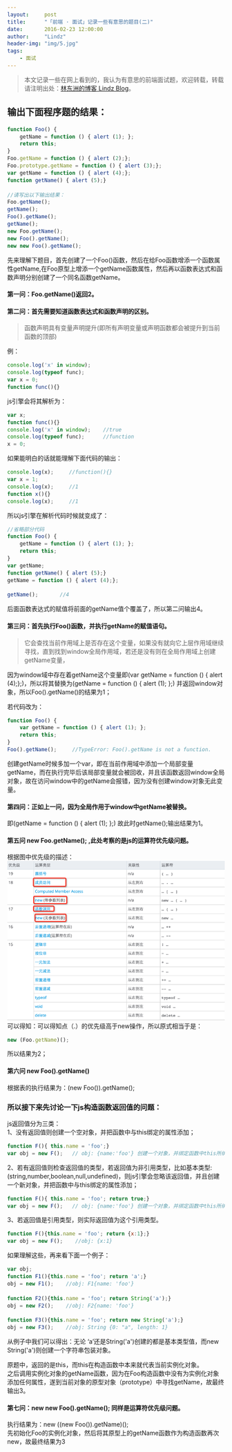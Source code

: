 ```yaml
---
layout:     post
title:      "「前端 · 面试」记录一些有意思的题目(二)"
date:       2016-02-23 12:00:00
author:     "Lindz"
header-img: "img/5.jpg"
tags:
    - 面试
---
```


> 本文记录一些在网上看到的，我认为有意思的前端面试题，欢迎转载，转载请注明出处：[林东洲的博客 Lindz Blog](http://www.happylindz.com)。


## 输出下面程序题的结果：

```javascript
function Foo() {
    getName = function () { alert (1); };
    return this;
}
Foo.getName = function () { alert (2);};
Foo.prototype.getName = function () { alert (3);};
var getName = function () { alert (4);};
function getName() { alert (5);}

//请写出以下输出结果：
Foo.getName();
getName();
Foo().getName();
getName();
new Foo.getName();
new Foo().getName();
new new Foo().getName();
```

先来理解下题目，首先创建了一个Foo()函数，然后在给Foo函数增添一个函数属性getName,在Foo原型上增添一个getName函数属性，然后再以函数表达式和函数声明分别创建了一个同名函数getName。  

#### 第一问：Foo.getName()返回2。  

#### 第二问：首先需要知道函数表达式和函数声明的区别。

> 函数声明具有变量声明提升(即所有声明变量或声明函数都会被提升到当前函数的顶部)

例：

```javascript	
console.log('x' in window);
console.log(typeof func);
var x = 0;
function func(){}
```
js引擎会将其解析为：

```javascript
var x;
function func(){}
console.log('x' in window);    //true
console.log(typeof func);      //function
x = 0;
```
如果能明白的话就能理解下面代码的输出： 

```javascript
console.log(x);     //function(){}
var x = 1;          
console.log(x);     //1
function x(){}
console.log(x);     //1
```
所以js引擎在解析代码时候就变成了：

```javascript
//省略部分代码
function Foo() {
    getName = function () { alert (1); };
    return this;
}
var getName;
function getName() { alert (5);}
getName = function () { alert (4);};

getName();       //4
```
后面函数表达式的赋值将前面的getName值个覆盖了，所以第二问输出4。

#### 第三问：首先执行Foo()函数，并执行getName的赋值语句。
> 它会查找当前作用域上是否存在这个变量，如果没有就向它上层作用域继续寻找，直到找到window全局作用域，若还是没有则在全局作用域上创建getName变量，  

因为window域中存在着getName这个变量即(var getName = function () { alert (4);};)，所以将其替换为(getName = function () { alert (1); };)
并返回window对象，所以Foo().getName()的结果为1；

若代码改为：

```javascript
function Foo() {
    var getName = function () { alert (1); };
    return this;
}
Foo().getName();     //TypeError: Foo().getName is not a function. 
```
创建getName时候多加一个var，即在当前作用域中添加一个局部变量getName，而在执行完毕后该局部变量就会被回收，并且该函数返回window全局对象，故在访问window中的getName会报错，因为没有创建window对象无此变量。

#### 第四问：正如上一问，因为全局作用于window中getName被替换。  
即(getName = function () { alert (1); };)
故此时getName();输出结果为1。

#### 第五问 new Foo.getName(); ,此处考察的是js的运算符优先级问题。

根据图中优先级的描述：  
![优先级](/assets/2016-02-23-record-front-questions/1.png)  
可以得知：可以得知点（.）的优先级高于new操作，所以原式相当于是：

```javascript
new (Foo.getName)();
```
所以结果为2；

#### 第六问 new Foo().getName()

根据表的执行结果为：(new Foo()).getName();
### 所以接下来先讨论一下js构造函数返回值的问题：

js返回值分为三类：  
1、没有返回值则创建一个空对象，并把函数中与this绑定的属性添加；

```javascript
function F(){ this.name = 'foo';}
var obj = new F();   // obj: {name:'foo'} 创建一个对象，并绑定函数中this所绑定的属性
```
2、若有返回值则检查返回值的类型，若返回值为非引用类型，比如基本类型:(string,number,boolean,null,undefined)，则js引擎会忽略该返回值，并且创建一个新对象，并把函数中与this绑定的属性添加；

```javascript
function F(){ this.name = 'foo'; return true;}
var obj = new F();   // obj: {name:'foo'} 创建一个对象，并绑定函数中this所绑定的属性
```
3、若返回值是引用类型，则实际返回值为这个引用类型。

```javascript
function F(){this.name = 'foo'; return {x:1};}
var obj = new F();    //obj: {x:1}
```
如果理解这些，再来看下面一个例子：

```javascript
var obj;
function F1(){this.name = 'foo'; return 'a';}
obj = new F1();    //obj: F1{name: 'foo'}

function F2(){this.name = 'foo'; return String('a');}
obj = new F2();    //obj: F2{name: 'foo'}

function F3(){this.name = 'foo'; return new String('a');}
obj = new F3();    //obj: String {0: "a", length: 1}

```
从例子中我们可以得出：无论 ‘a’还是String('a')创建的都是基本类型值，而new String('a')则创建一个字符串包装对象。

原题中，返回的是this，而this在构造函数中本来就代表当前实例化对象。  
之后调用实例化对象的getName函数，因为在Foo构造函数中没有为实例化对象添加任何属性，遂到当前对象的原型对象（prototype）中寻找getName，故最终输出3。

#### 第七问：new new Foo().getName(); 同样是运算符优先级问题。
执行结果为：new ((new Foo()).getName)();  
先初始化Foo的实例化对象，然后将其原型上的getName函数作为构造函数再次new，故最终结果为3
